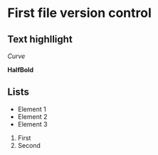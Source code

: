 # First file version control

## Text highllight

*Curve*

**HalfBold**

## Lists

* Element 1
* Element 2
* Element 3

1. First
2. Second